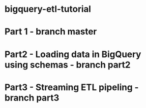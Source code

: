 # bigquery-etl-tutorial
# Part 1 - branch master

# Part2 - Loading data in BigQuery using schemas - branch part2

# Part3 - Streaming ETL pipeling - branch part3

